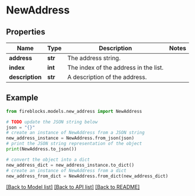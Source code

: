 # NewAddress


## Properties

Name | Type | Description | Notes
------------ | ------------- | ------------- | -------------
**address** | **str** | The address string. | 
**index** | **int** | The index of the address in the list. | 
**description** | **str** | A description of the address. | 

## Example

```python
from fireblocks.models.new_address import NewAddress

# TODO update the JSON string below
json = "{}"
# create an instance of NewAddress from a JSON string
new_address_instance = NewAddress.from_json(json)
# print the JSON string representation of the object
print(NewAddress.to_json())

# convert the object into a dict
new_address_dict = new_address_instance.to_dict()
# create an instance of NewAddress from a dict
new_address_from_dict = NewAddress.from_dict(new_address_dict)
```
[[Back to Model list]](../README.md#documentation-for-models) [[Back to API list]](../README.md#documentation-for-api-endpoints) [[Back to README]](../README.md)


